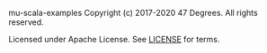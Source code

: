 mu-scala-examples
Copyright (c) 2017-2020 47 Degrees.  All rights reserved.

Licensed under Apache License. See [LICENSE](LICENSE) for terms.